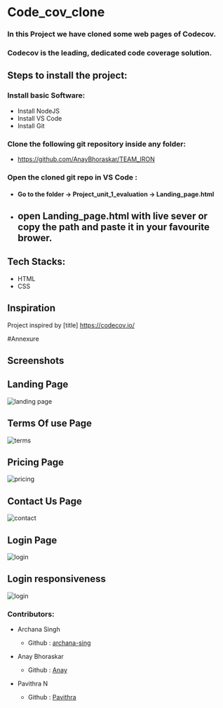 # Code_cov_clone
### In this  Project we have cloned some web pages of Codecov.

### Codecov is the leading, dedicated code coverage solution. 


## Steps to install the project:

### Install basic Software:
* Install NodeJS
* Install VS Code
* Install Git

### Clone the following git repository inside any folder:

* https://github.com/AnayBhoraskar/TEAM_IRON

###  Open the cloned git repo in VS Code :

* #### Go to the folder -> Project_unit_1_evaluation -> Landing_page.html
* ## open Landing_page.html with live sever or copy the path and paste it in your favourite brower.



## Tech Stacks:
* HTML
* CSS



## Inspiration
Project inspired by [title] https://codecov.io/


#Annexure
## Screenshots 
   
   ## Landing Page
   ![landing page](https://github.com/AnayBhoraskar/TEAM_IRON/blob/main/new_unit_1_evaluation__raedme_images/Screenshot_2020-11-26%20The%20Leading%20Code%20Coverage%20Solution%20codecov.png)
   
   
   
   ## Terms Of use Page
   ![terms](https://github.com/AnayBhoraskar/TEAM_IRON/blob/main/new_unit_1_evaluation__raedme_images/Screenshot_2020-11-26%20The%20Leading%20Code%20Coverage%20Solution%20codecov(1).png)
   
   
   
   ## Pricing Page
  ![pricing](https://github.com/AnayBhoraskar/TEAM_IRON/blob/main/new_unit_1_evaluation__raedme_images/Screenshot_2020-11-26%20Pricing.png)
  
  
  
  ## Contact Us Page
  ![contact](https://github.com/AnayBhoraskar/TEAM_IRON/blob/main/new_unit_1_evaluation__raedme_images/Screenshot_2020-11-26%20Document.png)
  
  
  
  ## Login Page
  ![login](https://github.com/AnayBhoraskar/TEAM_IRON/blob/main/new_unit_1_evaluation__raedme_images/Screenshot_2020-11-26%20Login.png)
  
  
  
  ## Login responsiveness
  ![login](https://github.com/AnayBhoraskar/TEAM_IRON/blob/main/new_unit_1_evaluation__raedme_images/Screenshot_2020-11-26%20Login(1).png)
  
  
  
  ### Contributors:

* Archana Singh

  * Github : [archana-sing](https://github.com/archana-sing)
  
* Anay Bhoraskar

  * Github : [Anay](https://github.com/AnayBhoraskar)
  
* Pavithra N

  * Github : [Pavithra](https://github.com/papipavi)


 
 
